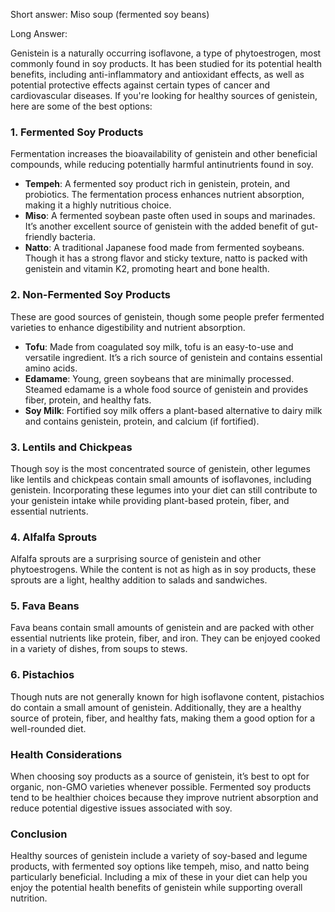 

Short answer: Miso soup (fermented soy beans)

Long Answer:

Genistein is a naturally occurring isoflavone, a type of phytoestrogen, most commonly found in soy products. It has been studied for its potential health benefits, including anti-inflammatory and antioxidant effects, as well as potential protective effects against certain types of cancer and cardiovascular diseases. If you're looking for healthy sources of genistein, here are some of the best options:

### 1. **Fermented Soy Products**

Fermentation increases the bioavailability of genistein and other beneficial compounds, while reducing potentially harmful antinutrients found in soy.

- **Tempeh**: A fermented soy product rich in genistein, protein, and probiotics. The fermentation process enhances nutrient absorption, making it a highly nutritious choice.
- **Miso**: A fermented soybean paste often used in soups and marinades. It’s another excellent source of genistein with the added benefit of gut-friendly bacteria.
- **Natto**: A traditional Japanese food made from fermented soybeans. Though it has a strong flavor and sticky texture, natto is packed with genistein and vitamin K2, promoting heart and bone health.

### 2. **Non-Fermented Soy Products**

These are good sources of genistein, though some people prefer fermented varieties to enhance digestibility and nutrient absorption.

- **Tofu**: Made from coagulated soy milk, tofu is an easy-to-use and versatile ingredient. It’s a rich source of genistein and contains essential amino acids.
- **Edamame**: Young, green soybeans that are minimally processed. Steamed edamame is a whole food source of genistein and provides fiber, protein, and healthy fats.
- **Soy Milk**: Fortified soy milk offers a plant-based alternative to dairy milk and contains genistein, protein, and calcium (if fortified).

### 3. **Lentils and Chickpeas**

Though soy is the most concentrated source of genistein, other legumes like lentils and chickpeas contain small amounts of isoflavones, including genistein. Incorporating these legumes into your diet can still contribute to your genistein intake while providing plant-based protein, fiber, and essential nutrients.

### 4. **Alfalfa Sprouts**

Alfalfa sprouts are a surprising source of genistein and other phytoestrogens. While the content is not as high as in soy products, these sprouts are a light, healthy addition to salads and sandwiches.

### 5. **Fava Beans**

Fava beans contain small amounts of genistein and are packed with other essential nutrients like protein, fiber, and iron. They can be enjoyed cooked in a variety of dishes, from soups to stews.

### 6. **Pistachios**

Though nuts are not generally known for high isoflavone content, pistachios do contain a small amount of genistein. Additionally, they are a healthy source of protein, fiber, and healthy fats, making them a good option for a well-rounded diet.

### Health Considerations

When choosing soy products as a source of genistein, it’s best to opt for organic, non-GMO varieties whenever possible. Fermented soy products tend to be healthier choices because they improve nutrient absorption and reduce potential digestive issues associated with soy.

### Conclusion

Healthy sources of genistein include a variety of soy-based and legume products, with fermented soy options like tempeh, miso, and natto being particularly beneficial. Including a mix of these in your diet can help you enjoy the potential health benefits of genistein while supporting overall nutrition.